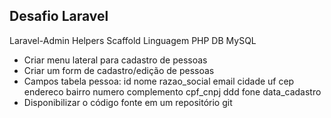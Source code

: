 ## Desafio Laravel

Laravel-Admin
Helpers
Scaffold
Linguagem PHP
DB MySQL

- Criar menu lateral para cadastro de pessoas
- Criar um form de cadastro/edição de pessoas
- Campos tabela pessoa:
    id
    nome
    razao_social
    email
    cidade
    uf
    cep
    endereco
    bairro
    numero
    complemento
    cpf_cnpj
    ddd
    fone
    data_cadastro
- Disponibilizar o código fonte em um repositório git
